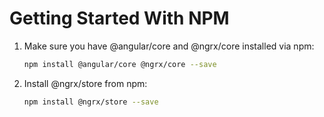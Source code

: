 # Getting Started With NPM

1. Make sure you have  @angular/core and @ngrx/core installed via npm:
    ```bash
    npm install @angular/core @ngrx/core --save
    ```

2. Install @ngrx/store from npm:
    ```bash
    npm install @ngrx/store --save
    ```